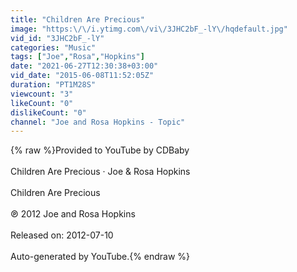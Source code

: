 ```yaml
---
title: "Children Are Precious"
image: "https:\/\/i.ytimg.com\/vi\/3JHC2bF_-lY\/hqdefault.jpg"
vid_id: "3JHC2bF_-lY"
categories: "Music"
tags: ["Joe","Rosa","Hopkins"]
date: "2021-06-27T12:30:38+03:00"
vid_date: "2015-06-08T11:52:05Z"
duration: "PT1M28S"
viewcount: "3"
likeCount: "0"
dislikeCount: "0"
channel: "Joe and Rosa Hopkins - Topic"
---
```

{% raw %}Provided to YouTube by CDBaby<br /><br />Children Are Precious · Joe &amp; Rosa Hopkins<br /><br />Children Are Precious<br /><br />℗ 2012 Joe and Rosa Hopkins<br /><br />Released on: 2012-07-10<br /><br />Auto-generated by YouTube.{% endraw %}

